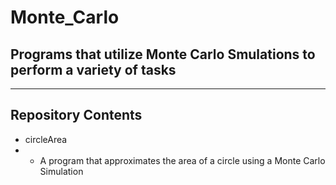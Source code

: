# Monte_Carlo
## Programs that utilize Monte Carlo Smulations to perform a variety of tasks
---
## Repository Contents
- circleArea
- - A program that approximates the area of a circle using a Monte Carlo Simulation 

